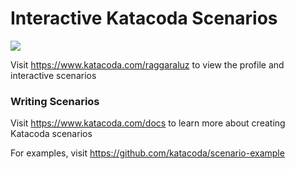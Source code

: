 # Interactive Katacoda Scenarios

[![](http://shields.katacoda.com/katacoda/raggaraluz/count.svg)](https://www.katacoda.com/raggaraluz "Get your profile on Katacoda.com")

Visit https://www.katacoda.com/raggaraluz to view the profile and interactive scenarios

### Writing Scenarios
Visit https://www.katacoda.com/docs to learn more about creating Katacoda scenarios

For examples, visit https://github.com/katacoda/scenario-example
